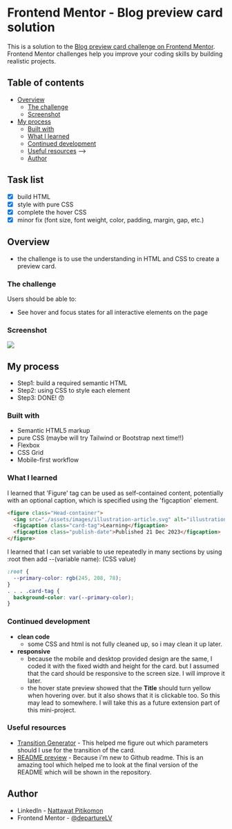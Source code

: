 # Frontend Mentor - Blog preview card solution

This is a solution to the [Blog preview card challenge on Frontend Mentor](https://www.frontendmentor.io/challenges/blog-preview-card-ckPaj01IcS). Frontend Mentor challenges help you improve your coding skills by building realistic projects.

## Table of contents

- [Overview](#overview)
  - [The challenge](#the-challenge)
  - [Screenshot](#screenshot)
- [My process](#my-process)
  - [Built with](#built-with)
  - [What I learned](#what-i-learned)
  - [Continued development](#continued-development)
  - [Useful resources](#useful-resources) -->
  - [Author](#author)

## Task list

- [x] build HTML
- [x] style with pure CSS
- [x] complete the hover CSS
- [x] minor fix (font size, font weight, color, padding, margin, gap, etc.)

## Overview

- the challenge is to use the understanding in HTML and CSS to create a preview card.

### The challenge

Users should be able to:

- See hover and focus states for all interactive elements on the page

### Screenshot

![](./screenshot/screenshot1.jpg)

## My process

- Step1: build a required semantic HTML
- Step2: using CSS to style each element
- Step3: DONE! 😙

### Built with

- Semantic HTML5 markup
- pure CSS (maybe will try Tailwind or Bootstrap next time!!)
- Flexbox
- CSS Grid
- Mobile-first workflow

### What I learned

I learned that 'Figure' tag can be used as self-contained content, potentially with an optional caption, which is specified using the 'figcaption' element.

```html
<figure class="Head-container">
  <img src="./assets/images/illustration-article.svg" alt="illustration" />
  <figcaption class="card-tag">Learning</figcaption>
  <figcaption class="publish-date">Published 21 Dec 2023</figcaption>
</figure>
```

I learned that I can set variable to use repeatedly in many sections by using :root then add --(variable name): (CSS value)

```css
:root {
  --primary-color: rgb(245, 208, 78);
}
. . . .card-tag {
  background-color: var(--primary-color);
}
```

### Continued development

- **clean code**
  - some CSS and html is not fully cleaned up, so i may clean it up later.
- **responsive**
  - because the mobile and desktop provided design are the same, I coded it with the fixed width and height for the card. but I assumed that the card should be responsive to the screen size. I will improve it later.
  - the hover state preview showed that the **Title** should turn yellow when hovering over. but it also shows that it is clickable too. So this may lead to somewhere. I will take this as a future extension part of this mini-project.

### Useful resources

- [Transition Generator](https://webcode.tools/css-generator/transition) - This helped me figure out which parameters should I use for the transition of the card.
- [README preview](https://readme.so/editor) - Because i'm new to Github readme. This is an amazing tool which helped me to look at the final version of the README which will be shown in the repository.

## Author

- LinkedIn - [Nattawat Pitikomon](https://www.linkedin.com/in/nattawat-pitikomon/)
- Frontend Mentor - [@departureLV](https://www.frontendmentor.io/profile/DepartureLV)
